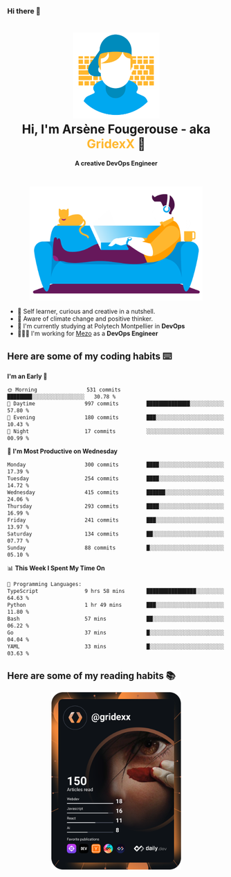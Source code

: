 ### Hi there 👋

<!--
**GridexX/gridexx** is a ✨ _special_ ✨ repository because its `README.md` (this file) appears on your GitHub profile.

Here are some ideas to get you started:

- 🔭 I’m currently working on ...
- 🌱 I’m currently learning ...
- 👯 I’m looking to collaborate on ...
- 🤔 I’m looking for help with ...
- 💬 Ask me about ...
- 📫 How to reach me: ...
- 😄 Pronouns: ...
- ⚡ Fun fact: ...
-->


<!-- Header -->
<h1 align="center">
  <img src="./images/user_profile.png" width="200">
  <br>
  Hi, I'm Arsène Fougerouse - aka <span style="color:#ffb72e">GridexX</span> 👋
</h1>


<p align="center">
  <b>A creative DevOps Engineer </b>
</p>
<br/>
<p align="center">
  <img src="./images/man_couch.png" width="400">
</p>

- 🎨 Self learner, curious and creative in a nutshell. 
- 🌱 Aware of climate change and positive thinker.
- 📕 I'm currently studying at Polytech Montpellier in **DevOps**
- 👨🏻‍💻 I'm working for [Mezo](https://meso-lr.umontpellier.fr/) as a **DevOps Engineer**


## Here are some of my coding habits ⌨️

<!-- Add a section about tech and Ops stack
  Like this one : https://github.com/Xanthus58#-tech-stack
-->
<!--START_SECTION:waka-->
**I'm an Early 🐤** 

```text
🌞 Morning                531 commits         ████████░░░░░░░░░░░░░░░░░   30.78 % 
🌆 Daytime                997 commits         ██████████████░░░░░░░░░░░   57.80 % 
🌃 Evening                180 commits         ███░░░░░░░░░░░░░░░░░░░░░░   10.43 % 
🌙 Night                  17 commits          ░░░░░░░░░░░░░░░░░░░░░░░░░   00.99 % 
```
📅 **I'm Most Productive on Wednesday** 

```text
Monday                   300 commits         ████░░░░░░░░░░░░░░░░░░░░░   17.39 % 
Tuesday                  254 commits         ████░░░░░░░░░░░░░░░░░░░░░   14.72 % 
Wednesday                415 commits         ██████░░░░░░░░░░░░░░░░░░░   24.06 % 
Thursday                 293 commits         ████░░░░░░░░░░░░░░░░░░░░░   16.99 % 
Friday                   241 commits         ███░░░░░░░░░░░░░░░░░░░░░░   13.97 % 
Saturday                 134 commits         ██░░░░░░░░░░░░░░░░░░░░░░░   07.77 % 
Sunday                   88 commits          █░░░░░░░░░░░░░░░░░░░░░░░░   05.10 % 
```


📊 **This Week I Spent My Time On** 

```text
💬 Programming Languages: 
TypeScript               9 hrs 58 mins       ████████████████░░░░░░░░░   64.63 % 
Python                   1 hr 49 mins        ███░░░░░░░░░░░░░░░░░░░░░░   11.80 % 
Bash                     57 mins             ██░░░░░░░░░░░░░░░░░░░░░░░   06.22 % 
Go                       37 mins             █░░░░░░░░░░░░░░░░░░░░░░░░   04.04 % 
YAML                     33 mins             █░░░░░░░░░░░░░░░░░░░░░░░░   03.63 % 
```


<!--END_SECTION:waka-->

## Here are some of my reading habits 📚
<div  align="center">
  <img src="./images/devcard.svg" width="300">
</div>
